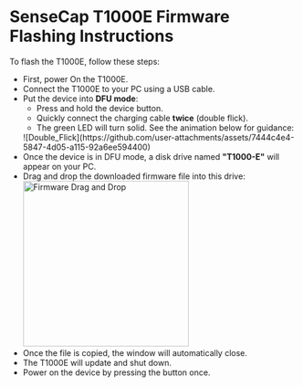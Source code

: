 <!DOCTYPE html>
<html lang="en">
<head>
    <meta charset="UTF-8">
    <meta name="viewport" content="width=device-width, initial-scale=1.0">
    <title>SenseCap T1000E Firmware Flashing Instructions</title>
</head>
<body>
    <h1>SenseCap T1000E Firmware Flashing Instructions</h1>
    <p>To flash the T1000E, follow these steps:</p>
    <ul>
        <li>First, power On the T1000E.</li>
        <li>Connect the T1000E to your PC using a USB cable.</li>
        <li>Put the device into <strong>DFU mode</strong>:
            <ul>
                <li>Press and hold the device button.</li>
                <li>Quickly connect the charging cable <strong>twice</strong> (double flick).</li>
                <li>The green LED will turn solid. See the animation below for guidance:</li>
            </ul>
            ![Double_Flick](https://github.com/user-attachments/assets/7444c4e4-5847-4d05-a115-92a6ee594400)
        </li>
        <li>Once the device is in DFU mode, a disk drive named <strong>"T1000-E"</strong> will appear on your PC.</li>
        <li>Drag and drop the downloaded firmware file into this drive:
            <img src="https://github.com/user-attachments/assets/99fa836a-365b-4166-87b2-2905cc2ebe9b" alt="Firmware Drag and Drop" style="width: 290px;">
        </li>
        <li>Once the file is copied, the window will automatically close.</li>
        <li>The T1000E will update and shut down.</li>
        <li>Power on the device by pressing the button once.</li>
    </ul>
</body>
</html>
